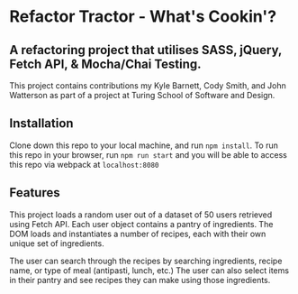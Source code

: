 # Refactor Tractor - What's Cookin'?

## A refactoring project that utilises SASS, jQuery, Fetch API, & Mocha/Chai Testing.

This project contains contributions my Kyle Barnett, Cody Smith, and John Watterson as part of a project at Turing School of Software and Design.

## Installation

Clone down this repo to your local machine, and run `npm install`. 
To run this repo in your browser, run `npm run start` and you will be able to access this repo via webpack at `localhost:8080`

## Features

This project loads a random user out of a dataset of 50 users retrieved using Fetch API. 
Each user object contains a pantry of ingredients. 
The DOM loads and instantiates a number of recipes, each with their own unique set of ingredients.

The user can search through the recipes by searching ingredients, recipe name, or type of meal (antipasti, lunch, etc.)
The user can also select items in their pantry and see recipes they can make using those ingredients.
